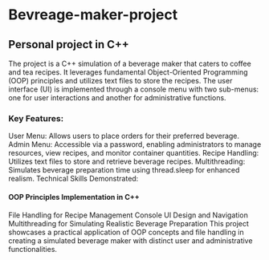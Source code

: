 # Bevreage-maker-project
## Personal project in C++
The project is a C++ simulation of a beverage maker that caters to coffee and tea recipes. It leverages fundamental Object-Oriented Programming (OOP) principles and utilizes text files to store the recipes. The user interface (UI) is implemented through a console menu with two sub-menus: one for user interactions and another for administrative functions.

### Key Features:

User Menu: Allows users to place orders for their preferred beverage.
Admin Menu: Accessible via a password, enabling administrators to manage resources, view recipes, and monitor container quantities.
Recipe Handling: Utilizes text files to store and retrieve beverage recipes.
Multithreading: Simulates beverage preparation time using thread.sleep for enhanced realism.
Technical Skills Demonstrated:

#### OOP Principles Implementation in C++
File Handling for Recipe Management
Console UI Design and Navigation
Multithreading for Simulating Realistic Beverage Preparation
This project showcases a practical application of OOP concepts and file handling in creating a simulated beverage maker with distinct user and administrative functionalities.
